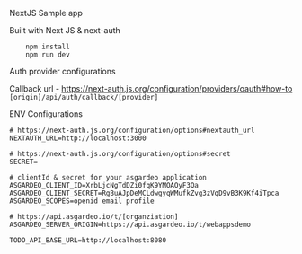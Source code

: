 NextJS Sample app

Built with Next JS & next-auth

```
    npm install
    npm run dev
```

Auth provider configurations

Callback url - https://next-auth.js.org/configuration/providers/oauth#how-to
`[origin]/api/auth/callback/[provider]`

ENV Configurations

```.env
# https://next-auth.js.org/configuration/options#nextauth_url
NEXTAUTH_URL=http://localhost:3000

# https://next-auth.js.org/configuration/options#secret
SECRET=

# clientId & secret for your asgardeo application
ASGARDEO_CLIENT_ID=XrbLjcNgTdDZi0fqK9YMOAOyF3Qa
ASGARDEO_CLIENT_SECRET=RgBuAJpDeMCLdwgyqWMufkZvg3zVqD9vB3K9Kf4iTpca
ASGARDEO_SCOPES=openid email profile

# https://api.asgardeo.io/t/[organziation]
ASGARDEO_SERVER_ORIGIN=https://api.asgardeo.io/t/webappsdemo

TODO_API_BASE_URL=http://localhost:8080
```

